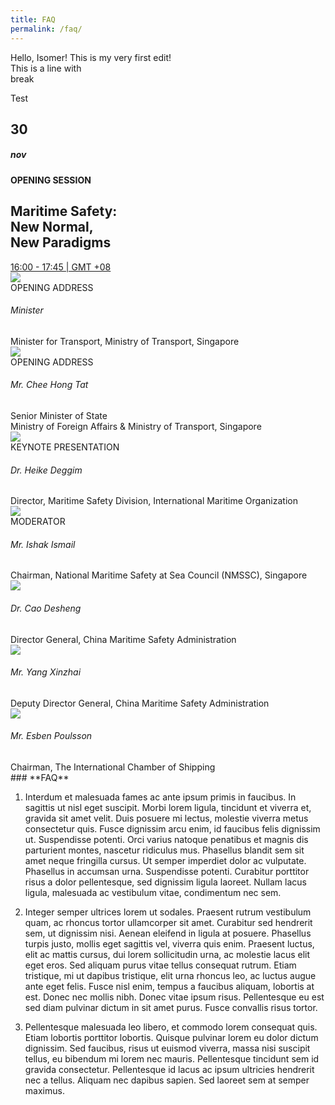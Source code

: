 ```yaml
---
title: FAQ
permalink: /faq/
---
```

Hello, Isomer! This is my very first edit!<br>
This is a line with 
<br> break

<div id="test">Test</div>
<div class="row h-100">
  <div class="col-md-2 bg-session">
    <div class="col-12 text-date">
      <h2>30</h2>
      <h5>nov</h5>
    </div>
  </div>
  <div class="col-md-10 bg-light">
    <div class="session-container">
      <h4>OPENING SESSION</h4>
      <div class="mb-0 hero-bg-session-item sess1">
        <div class="session-text">
          <h2>Maritime Safety: <br>New Normal, <br>New Paradigms</h2>
          <a href="/events/programs#tab-30-November-2020" target="_blank" rel="noopener" class="btn btn-outline-warning">16:00 - 17:45 | GMT +08</a></div>
        </div>
        <div class="pt-4">
          <div class="row"></div>
          <div class="row">
            <div class="col-lg-6 mb-3">
              <div class="row d-none">
                <div class="col-5"><img src="https://i.levelupp.com/safetyatseaweek/Profile_Sihouette.png" class="img-fluid"></div>
                <div class="col-7 txt-session">
                  <div class="text-small">OPENING ADDRESS</div>
                  <h6 class="">Minister</h6>
                  <div class="text-small">Minister for Transport, Ministry of Transport, Singapore</div>
                </div>
              </div>
            </div>
            <div class="col-lg-6 mb-3"></div>
            <div class="col-lg-6 mb-3">
              <div class="row">
                <div class="col-5"><img src="https://i.levelupp.com/safetyatseaweek/CheeHongTat.jpg" class="img-fluid"></div>
                <div class="col-7 txt-session">
                  <div class="text-small">OPENING ADDRESS</div>
                  <h6 class="">Mr. Chee Hong Tat</h6>
                  <div class="text-small">Senior Minister of State<br>Ministry of Foreign Affairs &amp; Ministry of Transport, Singapore</div>
                </div>
              </div>
            </div>
            <div class="col-lg-6 mb-3">
              <div class="row">
                <div class="col-5"><img src="https://i.levelupp.com/safetyatseaweek/Heike_Deggim1.jpg" class="img-fluid"></div>
                <div class="col-7 txt-session">
                  <div class="text-small">KEYNOTE PRESENTATION</div>
                  <h6>Dr. Heike Deggim</h6>
                  <div class="text-small">Director, Maritime Safety Division, International Maritime Organization</div>
                </div>
              </div>
            </div>
            <div class="col-lg-6 mb-3">
              <div class="row">
                <div class="col-5"><img src="https://i.levelupp.com/safetyatseaweek/Ishak_Ismail1.jpg" class="img-fluid"></div>
                <div class="col-7 txt-session">
                  <div class="text-small">MODERATOR</div>
                  <h6>Mr. Ishak Ismail</h6>
                  <div class="text-small">Chairman, National Maritime Safety at Sea Council (NMSSC), Singapore</div>
                </div>
              </div>
            </div>
            <div class="col-lg-6 mb-3">
              <div class="row">
                <div class="col-5"><img src="https://i.levelupp.com/safetyatseaweek/CaoDesheng.jpg" class="img-fluid"></div>
                <div class="col-7 txt-session">
                  <h6 class="">Dr. Cao Desheng</h6>
                  <div class="text-small">Director General, China Maritime Safety Administration</div>
                </div>
              </div>
            </div>
            <div class="col-lg-6 mb-3">
              <div class="row">
                <div class="col-5"><img src="https://i.levelupp.com/safetyatseaweek/YangXinzhai.jpg" class="img-fluid"></div>
                <div class="col-7 txt-session">
                  <h6 class="">Mr. Yang Xinzhai</h6>
                  <div class="text-small">Deputy Director General, China Maritime Safety Administration</div>
                </div>
              </div>
            </div>
            <div class="col-lg-6 mb-3">
              <div class="row">
                <div class="col-5"><img src="https://i.levelupp.com/safetyatseaweek/Esben_Poulsson1.jpg" class="img-fluid"></div>
                <div class="col-7 txt-session">
                  <h6>Mr. Esben Poulsson</h6>
                  <div class="text-small">Chairman, The International Chamber of Shipping</div>
                </div>
              </div>
            </div>
          </div>
        </div>
      </div>
    </div>
  </div>
</div>
### **FAQ**

1. Interdum et malesuada fames ac ante ipsum primis in faucibus. In sagittis ut nisl eget suscipit. Morbi lorem ligula, tincidunt et viverra et, gravida sit amet velit. Duis posuere mi lectus, molestie viverra metus consectetur quis. Fusce dignissim arcu enim, id faucibus felis dignissim ut. Suspendisse potenti. Orci varius natoque penatibus et magnis dis parturient montes, nascetur ridiculus mus. Phasellus blandit sem sit amet neque fringilla cursus. Ut semper imperdiet dolor ac vulputate. Phasellus in accumsan urna. Suspendisse potenti. Curabitur porttitor risus a dolor pellentesque, sed dignissim ligula laoreet. Nullam lacus ligula, malesuada ac vestibulum vitae, condimentum nec sem.

2. Integer semper ultrices lorem ut sodales. Praesent rutrum vestibulum quam, ac rhoncus tortor ullamcorper sit amet. Curabitur sed hendrerit sem, ut dignissim nisi. Aenean eleifend in ligula at posuere. Phasellus turpis justo, mollis eget sagittis vel, viverra quis enim. Praesent luctus, elit ac mattis cursus, dui lorem sollicitudin urna, ac molestie lacus elit eget eros. Sed aliquam purus vitae tellus consequat rutrum. Etiam tristique, mi ut dapibus tristique, elit urna rhoncus leo, ac luctus augue ante eget felis. Fusce nisl enim, tempus a faucibus aliquam, lobortis at est. Donec nec mollis nibh. Donec vitae ipsum risus. Pellentesque eu est sed diam pulvinar dictum in sit amet purus. Fusce convallis risus tortor.

3. Pellentesque malesuada leo libero, et commodo lorem consequat quis. Etiam lobortis porttitor lobortis. Quisque pulvinar lorem eu dolor dictum dignissim. Sed faucibus, risus ut euismod viverra, massa nisi suscipit tellus, eu bibendum mi lorem nec mauris. Pellentesque tincidunt sem id gravida consectetur. Pellentesque id lacus ac ipsum ultricies hendrerit nec a tellus. Aliquam nec dapibus sapien. Sed laoreet sem at semper maximus.
